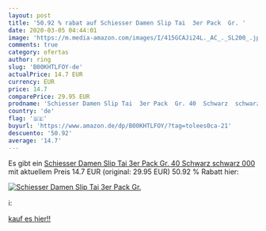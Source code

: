 ```yaml
---
layout: post
title: '50.92 % rabat auf Schiesser Damen Slip Tai  3er Pack  Gr. '
date: 2020-03-05 04:44:01
image: 'https://m.media-amazon.com/images/I/415GCAJi24L._AC_._SL200_.jpg'
comments: true
category: ofertas
author: ring
slug: 'B00KHTLFOY-de'
actualPrice: 14.7 EUR
currency: EUR
price: 14.7
comparePrice: 29.95 EUR
prodname: 'Schiesser Damen Slip Tai  3er Pack  Gr. 40  Schwarz  schwarz 000 '
country: 'de'
flag: '🇩🇪'
buyurl: 'https://www.amazon.de/dp/B00KHTLFOY/?tag=tolees0ca-21'
descuento: '50.92'
average: '14.7'
---
```


Es gibt ein [Schiesser Damen Slip Tai  3er Pack  Gr. 40  Schwarz  schwarz 000 ](https://www.amazon.de/dp/B00KHTLFOY/?tag=tolees0ca-21) mit aktuellem Preis 14.7 EUR (original: 29.95 EUR) 50.92 % Rabatt hier:

[![Schiesser Damen Slip Tai  3er Pack  Gr. ](https://m.media-amazon.com/images/I/415GCAJi24L._AC_._SL200_.jpg)](https://www.amazon.de/dp/B00KHTLFOY/?tag=tolees0ca-21)

ℹ️:


[kauf es hier!!](https://www.amazon.de/dp/B00KHTLFOY/?tag=tolees0ca-21)
